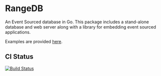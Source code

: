 # RangeDB

An Event Sourced database in Go. This package includes a stand-alone database
and web server along with a library for embedding event sourced applications.

Examples are provided [here](examples).

## CI Status
[![Build Status](https://travis-ci.org/inklabs/rangedb.svg?branch=master)](https://travis-ci.org/inklabs/rangedb)
